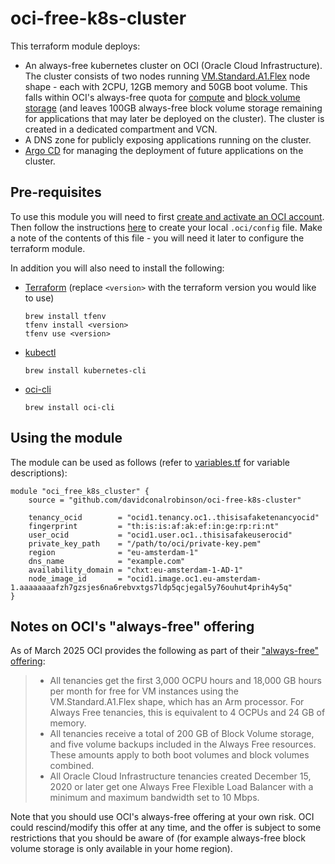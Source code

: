 # oci-free-k8s-cluster

This terraform module deploys:
- An always-free kubernetes cluster on OCI (Oracle Cloud Infrastructure). The cluster consists of two nodes running [VM.Standard.A1.Flex](https://docs.oracle.com/en-us/iaas/Content/Compute/References/computeshapes.htm#flexible) node shape - each with 2CPU, 12GB memory and 50GB boot volume. This falls within OCI's always-free quota for [compute](https://docs.oracle.com/en-us/iaas/Content/FreeTier/freetier_topic-Always_Free_Resources.htm#compute) and [block volume storage](https://docs.oracle.com/en-us/iaas/Content/FreeTier/freetier_topic-Always_Free_Resources.htm#blockvolume) (and leaves 100GB always-free block volume storage remaining for applications that may later be deployed on the cluster). The cluster is created in a dedicated compartment and VCN.
- A DNS zone for publicly exposing applications running on the cluster.
- [Argo CD](https://argo-cd.readthedocs.io/en/stable/) for managing the deployment of future applications on the cluster.

## Pre-requisites

To use this module you will need to first [create and activate an OCI account](https://docs.oracle.com/en/cloud/paas/content-cloud/administer/create-and-activate-oracle-cloud-account1.html). Then follow the instructions [here](https://docs.oracle.com/en-us/iaas/Content/dev/terraform/tutorials/tf-provider.htm#) to create your local `.oci/config` file. Make a note of the contents of this file - you will need it later to configure the terraform module.

In addition you will also need to install the following:
- [Terraform](https://www.terraform.io/) (replace `<version>` with the terraform version you would like to use)
    ```
    brew install tfenv
    tfenv install <version>
    tfenv use <version>
    ```
- [kubectl](https://kubernetes.io/docs/reference/kubectl/)
    ```
    brew install kubernetes-cli
    ```
- [oci-cli](https://docs.oracle.com/en-us/iaas/Content/API/Concepts/cliconcepts.htm)
    ```
    brew install oci-cli
    ```

## Using the module

The module can be used as follows (refer to [variables.tf](variables.tf) for variable descriptions):

```
module "oci_free_k8s_cluster" {
    source = "github.com/davidconalrobinson/oci-free-k8s-cluster"

    tenancy_ocid        = "ocid1.tenancy.oc1..thisisafaketenancyocid"
    fingerprint         = "th:is:is:af:ak:ef:in:ge:rp:ri:nt"
    user_ocid           = "ocid1.user.oc1..thisisafakeuserocid"
    private_key_path    = "/path/to/oci/private-key.pem"
    region              = "eu-amsterdam-1"
    dns_name            = "example.com"
    availability_domain = "chxt:eu-amsterdam-1-AD-1"
    node_image_id       = "ocid1.image.oc1.eu-amsterdam-1.aaaaaaaafzh7gzsjes6na6rebvxtgs7ldp5qcjegal5y76ouhut4prih4y5q"
}
```

## Notes on OCI's "always-free" offering

As of March 2025 OCI provides the following as part of their ["always-free" offering](https://docs.oracle.com/en-us/iaas/Content/FreeTier/freetier_topic-Always_Free_Resources.htm):
>- All tenancies get the first 3,000 OCPU hours and 18,000 GB hours per month for free for VM instances using the VM.Standard.A1.Flex shape, which has an Arm processor. For Always Free tenancies, this is equivalent to 4 OCPUs and 24 GB of memory.
>- All tenancies receive a total of 200 GB of Block Volume storage, and five volume backups included in the Always Free resources. These amounts apply to both boot volumes and block volumes combined.
>- All Oracle Cloud Infrastructure tenancies created December 15, 2020 or later get one Always Free Flexible Load Balancer with a minimum and maximum bandwidth set to 10 Mbps.

Note that you should use OCI's always-free offering at your own risk. OCI could rescind/modify this offer at any time, and the offer is subject to some restrictions that you should be aware of (for example always-free block volume storage is only available in your home region).

